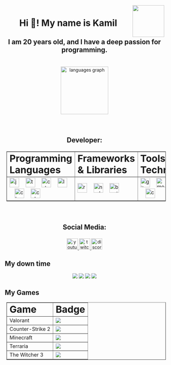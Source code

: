 <img align="right" height="100" src="https://i.ibb.co/Xk5nqPfc/Pasted-20240916-184059-preview-r.png"  />

###

<h1 align="center">Hi 👋! My name is Kamil</h1>

###

<h2 align="center">I am 20 years old, and I have a deep passion for programming.</h2>

###

<br clear="both">

<div align="center">
  <img src="https://github-readme-stats.vercel.app/api/top-langs?username=AtakamiTM&locale=en&hide_title=false&layout=compact&card_width=320&langs_count=5&theme=dracula&hide_border=false" height="150" alt="languages graph"  />
</div>

###

<br clear="both">

<h2 align="center">Developer:</h2>

###

<div align="center">

<table border="1px solid black" style="margin: 5px">
<tr>
<td><b style="font-size:30px">Programming Languages</b></td>
<td><b style="font-size:30px">Frameworks & Libraries</b></td>
<td><b style="font-size:30px">Tools & Technologies</b></td>
</tr>
<tr>
<td>
  <img src="https://cdn.jsdelivr.net/gh/devicons/devicon/icons/javascript/javascript-original.svg" height="30" alt="javascript logo" />
  <img width="12" />
  <img src="https://cdn.jsdelivr.net/gh/devicons/devicon/icons/typescript/typescript-original.svg" height="30" alt="typescript logo" />
  <img width="12" />
  <img src="https://cdn.jsdelivr.net/gh/devicons/devicon/icons/csharp/csharp-original.svg" height="30" alt="csharp logo" />
  <img width="12" />
  <img src="https://cdn.jsdelivr.net/gh/devicons/devicon/icons/lua/lua-original.svg" height="30" alt="lua logo" />
  <img width="12" />
  <img src="https://cdn.jsdelivr.net/gh/devicons/devicon/icons/c/c-original.svg" height="30" alt="c logo" />
  <img width="12" />
  <img src="https://cdn.jsdelivr.net/gh/devicons/devicon/icons/cplusplus/cplusplus-original.svg" height="30" alt="cplusplus logo" />
</td>
<td>
  <img src="https://cdn.jsdelivr.net/gh/devicons/devicon/icons/react/react-original.svg" height="30" alt="react logo" />
  <img width="12" />
  <img src="https://cdn.jsdelivr.net/gh/devicons/devicon/icons/nodejs/nodejs-original.svg" height="30" alt="nodejs logo" />
  <img width="12" />
  <img src="https://cdn.jsdelivr.net/gh/devicons/devicon/icons/bootstrap/bootstrap-original.svg" height="30" alt="bootstrap logo" />
</td>
<td>
  <img src="https://cdn.jsdelivr.net/gh/devicons/devicon/icons/git/git-original.svg" height="30" alt="git logo" />
  <img width="12" />
  <img src="https://cdn.jsdelivr.net/gh/devicons/devicon/icons/mongodb/mongodb-original.svg" height="30" alt="mongodb logo" />
  <img width="12" />
  <img src="https://cdn.jsdelivr.net/gh/devicons/devicon/icons/figma/figma-original.svg" height="30" alt="figma logo" />
  <img width="12" />
  <img src="https://cdn.jsdelivr.net/gh/devicons/devicon/icons/blender/blender-original.svg" height="30" alt="blender logo" />
  <img width="12" />
  <img src="https://cdn.jsdelivr.net/gh/devicons/devicon/icons/canva/canva-original.svg" height="30" alt="canva logo" />
</td>
</tr>
</table>
</div>

###

<br clear="both">

<h2 align="center">Social Media:</h2>

###

<div align="center">
  <a href="https://www.youtube.com/@PanNome" target="_blank">
    <img src="https://img.shields.io/static/v1?message=Youtube&logo=youtube&label=&color=FF0000&logoColor=white&labelColor=&style=for-the-badge" height="35" alt="youtube logo"  />
  </a>
  <a href="https://www.twitch.tv/pan_nome" target="_blank">
    <img src="https://img.shields.io/static/v1?message=Twitch&logo=twitch&label=&color=9146FF&logoColor=white&labelColor=&style=for-the-badge" height="35" alt="twitch logo"  />
  </a>
  <a href="pannome" target="_blank">
    <img src="https://img.shields.io/static/v1?message=Discord&logo=discord&label=&color=7289DA&logoColor=white&labelColor=&style=for-the-badge" height="35" alt="discord logo"  />
  </a>
</div>

###

## My down time

<p align="center">
<img src="https://img.shields.io/badge/Amazon%20Prime-00A8E1?style=for-the-badge&logo=netflix&logoColor=white" />
<img src="https://img.shields.io/badge/Netflix-E50914?style=for-the-badge&logo=netflix&logoColor=white" />
<img src="https://img.shields.io/badge/Steam-000000?style=for-the-badge&logo=steam&logoColor=white" />
<img src="https://img.shields.io/badge/Spotify-1ED760?&style=for-the-badge&logo=spotify&logoColor=white" />

## My Games

<table border="1px solid black" style="margin: 5px">
<tr>
<td><b style="font-size:30px">Game</b></td>
<td><b style="font-size:30px">Badge</b></td>
</tr>
<tr>
<td>Valorant</td>
<td><img src="https://img.shields.io/badge/Valorant-FF4655?style=for-the-badge&logo=valorant&logoColor=white" /></td>
</tr>
<tr>
<td>Counter-Strike 2</td>
<td><img src="https://img.shields.io/badge/Counter%20Strike%202-000000?style=for-the-badge&logo=counter-strike&logoColor=white" /></td>
</tr>
<tr>
<td>Minecraft</td>
<td><img src="https://img.shields.io/badge/Minecraft-62B47A?style=for-the-badge&logo=minecraft&logoColor=white" /></td>
</tr>
<tr>
<td>Terraria</td>
<td><img src="https://img.shields.io/badge/Terraria-4E7B38?style=for-the-badge&logo=terraria&logoColor=white" /></td>
</tr>
<tr>
<td>The Witcher 3</td>
<td><img src="https://img.shields.io/badge/The%20Witcher%203-A70B06?style=for-the-badge&logo=thewitcher&logoColor=white" /></td>
</tr>
</table>
